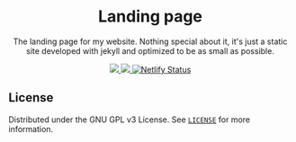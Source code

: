 <!--markdownlint-disable first-line-heading ol-prefix -->

<p align="center">
  <h1 align="center">Landing page</h1>

  <p align="center">
    The landing page for my website. Nothing special about it,
    it's just a static site developed with jekyll and optimized to be as small as possible.
  </p>

  <div align="center">
  <a href="https://github.com/s1lv3r-website/landing/issues">
    <img src="https://img.shields.io/github/issues/s1lv3r-website/landing.svg"/>
  </a>
  <a href="https://github.com/s1lv3r-website/landing/pulls">
      <img src="https://img.shields.io/github/issues-pr-raw/s1lv3r-website/landing.svg">
  </a>
  <a href="https://app.netlify.com/sites/s1lv3r/deploys">
    <img alt="Netlify Status" src="https://api.netlify.com/api/v1/badges/f7d0d017-8ec3-4b62-81ca-47bbc8393229/deploy-status" >

  </a>
  </div>
</p>

## License

Distributed under the GNU GPL v3 License. See [`LICENSE`](./LICENSE) for more information.
